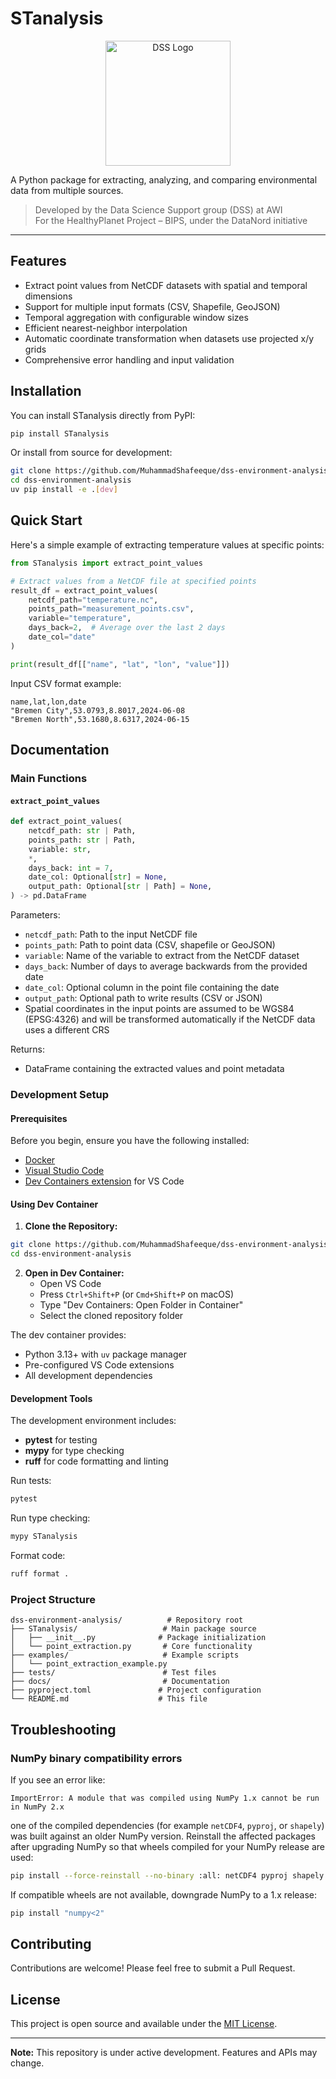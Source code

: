 # STanalysis

<p align="center">
  <img src="DSS_Logo.png" alt="DSS Logo" width="200"/>
</p>

A Python package for extracting, analyzing, and comparing environmental data from multiple sources.

> Developed by the Data Science Support group (DSS) at AWI  
> For the HealthyPlanet Project – BIPS, under the DataNord initiative

---

## Features

- Extract point values from NetCDF datasets with spatial and temporal dimensions
- Support for multiple input formats (CSV, Shapefile, GeoJSON)
- Temporal aggregation with configurable window sizes
- Efficient nearest-neighbor interpolation
- Automatic coordinate transformation when datasets use projected x/y grids
- Comprehensive error handling and input validation

## Installation

You can install STanalysis directly from PyPI:

```bash
pip install STanalysis
```

Or install from source for development:

```bash
git clone https://github.com/MuhammadShafeeque/dss-environment-analysis.git
cd dss-environment-analysis
uv pip install -e .[dev]
```

## Quick Start

Here's a simple example of extracting temperature values at specific points:

```python
from STanalysis import extract_point_values

# Extract values from a NetCDF file at specified points
result_df = extract_point_values(
    netcdf_path="temperature.nc",
    points_path="measurement_points.csv",
    variable="temperature",
    days_back=2,  # Average over the last 2 days
    date_col="date"
)

print(result_df[["name", "lat", "lon", "value"]])
```

Input CSV format example:
```csv
name,lat,lon,date
"Bremen City",53.0793,8.8017,2024-06-08
"Bremen North",53.1680,8.6317,2024-06-15
```

## Documentation

### Main Functions

#### `extract_point_values`

```python
def extract_point_values(
    netcdf_path: str | Path,
    points_path: str | Path,
    variable: str,
    *,
    days_back: int = 7,
    date_col: Optional[str] = None,
    output_path: Optional[str | Path] = None,
) -> pd.DataFrame
```

Parameters:
- `netcdf_path`: Path to the input NetCDF file
- `points_path`: Path to point data (CSV, shapefile or GeoJSON)
- `variable`: Name of the variable to extract from the NetCDF dataset
- `days_back`: Number of days to average backwards from the provided date
- `date_col`: Optional column in the point file containing the date
- `output_path`: Optional path to write results (CSV or JSON)
- Spatial coordinates in the input points are assumed to be WGS84 (EPSG:4326) and
  will be transformed automatically if the NetCDF data uses a different CRS

Returns:
- DataFrame containing the extracted values and point metadata

### Development Setup

#### Prerequisites

Before you begin, ensure you have the following installed:
- [Docker](https://docs.docker.com/get-docker/)
- [Visual Studio Code](https://code.visualstudio.com/)
- [Dev Containers extension](https://marketplace.visualstudio.com/items?itemName=ms-vscode-remote.remote-containers) for VS Code

#### Using Dev Container

1. **Clone the Repository:**
```bash
git clone https://github.com/MuhammadShafeeque/dss-environment-analysis.git
cd dss-environment-analysis
```

2. **Open in Dev Container:**
   - Open VS Code
   - Press `Ctrl+Shift+P` (or `Cmd+Shift+P` on macOS)
   - Type "Dev Containers: Open Folder in Container"
   - Select the cloned repository folder

The dev container provides:
- Python 3.13+ with `uv` package manager
- Pre-configured VS Code extensions
- All development dependencies

#### Development Tools

The development environment includes:
- **pytest** for testing
- **mypy** for type checking
- **ruff** for code formatting and linting

Run tests:
```bash
pytest
```

Run type checking:
```bash
mypy STanalysis
```

Format code:
```bash
ruff format .
```

### Project Structure

```
dss-environment-analysis/          # Repository root
├── STanalysis/                   # Main package source
│   ├── __init__.py              # Package initialization
│   └── point_extraction.py       # Core functionality
├── examples/                     # Example scripts
│   └── point_extraction_example.py
├── tests/                        # Test files
├── docs/                         # Documentation
├── pyproject.toml               # Project configuration
└── README.md                    # This file
```

## Troubleshooting

### NumPy binary compatibility errors

If you see an error like:

```
ImportError: A module that was compiled using NumPy 1.x cannot be run in NumPy 2.x
```

one of the compiled dependencies (for example `netCDF4`, `pyproj`, or `shapely`)
was built against an older NumPy version. Reinstall the affected packages after
upgrading NumPy so that wheels compiled for your NumPy release are used:

```bash
pip install --force-reinstall --no-binary :all: netCDF4 pyproj shapely
```

If compatible wheels are not available, downgrade NumPy to a 1.x release:

```bash
pip install "numpy<2"
```

## Contributing

Contributions are welcome! Please feel free to submit a Pull Request.

## License

This project is open source and available under the [MIT License](LICENSE).

---

**Note:** This repository is under active development. Features and APIs may change.
